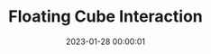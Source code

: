 ---
layout: post
title: Floating Cube Interaction
description:
date: 2023-01-28 00:00:01
hiQualPath: https://cdn.jamesalistair.art/2023/01/floating-cube-interaction/floating-cube-interaction.jpg
loQualPath: https://cdn.jamesalistair.art/2023/01/floating-cube-interaction/floating-cube-interaction-compressed.jpg
productId: 
---